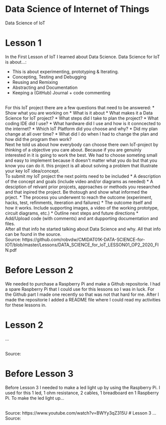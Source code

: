 # Data Science of Internet of Things
Data Science of IoT
<br>
# Lesson 1
In the First Lesson of IoT I learned about Data Science.
Data Science for IoT is about...:
* This is about experimenting, prototyping & Iterating.
* Concepting, Testing and Debugging
* Reusing and Remixing
* Abstracting and Documentation
* Keeping a (GitHub) Journal + code commenting
<br>
For this IoT project there are a few questions that need to be answered:
* Show what you are working on
* What is it about
* What makes it a Data Science for IoT project?
* What steps did I take to plan the project?
* What coding IDE did I use?
* What hardware did I use and how is it conncected to the internet?
* Which IoT Platform did you choose and why?
* Did my plan change at all over time?
* What did I do when I had to change the plan and how did the program then work?
<br>
Next he told us about how everybody can choose there own IoT-project by thinking of a objective you care about.
Because if you are genuinly interested in it is going to work the best.
We had to choose someting small and easy to implement because it doesn't matter what you do but that you know you can do it.
this project is all about solving a problem that illustrate your key IoT idea/concept.
<br>
To submit my IoT project the next points need to be included
* A description of the concept and goals (include video and/or diagrams as needed)
* A desciption of relvant prior projcets, approaches or methods you researched and that inpired the project. Be thotough and show what informed the prject.
* The process you underwent to reach the outcome (experiment, hacks, test, refinments, iteeration and failures)
* The outcome itself and how it works. Include supporting images, a video of the working prototype, circuit diagrams, etc.)
* Outline next steps and future directions
* Add/Upload code (with comments) and ant dupporting documentation and files.
<br>
After all that info he started talking about Data Science and why.
All that info can be found in the source.
<br>
Source: https://github.com/robvdw/CMIDAT01K-DATA-SCIENCE-for-IOT/blob/master/Lessons/DATA_SCIENCE_for_IoT_LESSON01_OP2_2020_FIN.pdf

# Before Lesson 2
We needed to purchase a Raspberry Pi and make a Github repositorie. 
I had a spare Raspberry Pi that I could use for this lessons so I was in luck. 
For the Github part I made one recently so that was not that hard for me. 
After I made the repositorie I added a README file where I could read my activities for these lessons in.
<br>
# Lesson 2
...

<br>
Source: 

# Before Lesson 3
Before Lesson 3 I needed to make a led light up by using the Raspberry Pi. 
I used for this 1 led, 1 ohm resistance, 2 cables, 1 breadboard en 1 Raspberry Pi.
To make the led light up...

<br>
Source: https://www.youtube.com/watch?v=BWYy3qZ315U
# Lesson 3
...

<br>
Source: 
